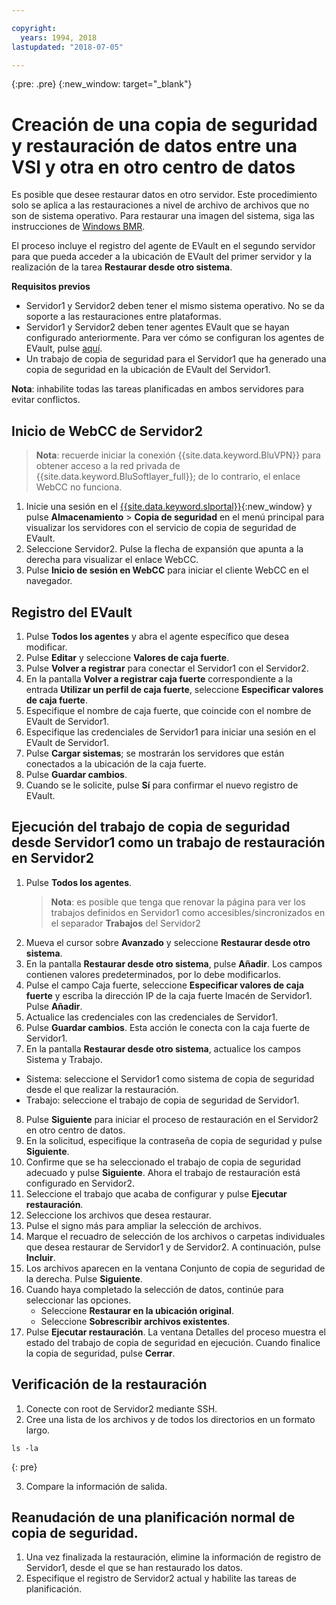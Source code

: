 ```yaml
---

copyright:
  years: 1994, 2018
lastupdated: "2018-07-05"

---
```

{:pre: .pre}
{:new_window: target="_blank"}

# Creación de una copia de seguridad y restauración de datos entre una VSI y otra en otro centro de datos

Es posible que desee restaurar datos en otro servidor. Este procedimiento solo se aplica a las restauraciones a nivel de archivo de archivos que no son de sistema operativo. Para restaurar una imagen del sistema, siga las instrucciones de [Windows BMR](restoring-evault-bmr-system-volume-image.html).

El proceso incluye el registro del agente de EVault en el segundo servidor para que pueda acceder a la ubicación de EVault del primer servidor y la realización de la tarea **Restaurar desde otro sistema**.

**Requisitos previos**

- Servidor1 y Servidor2 deben tener el mismo sistema operativo. No se da soporte a las restauraciones entre plataformas.
- Servidor1 y Servidor2 deben tener agentes EVault que se hayan configurado anteriormente. Para ver cómo se configuran los agentes de EVault, pulse [aquí](index.html#configuring-evault-agent-in-webcc).
- Un trabajo de copia de seguridad para el Servidor1 que ha generado una copia de seguridad en la ubicación de EVault del Servidor1.

**Nota**: inhabilite todas las tareas planificadas en ambos servidores para evitar conflictos. 

## Inicio de WebCC de Servidor2

>**Nota**: recuerde iniciar la conexión {{site.data.keyword.BluVPN}} para obtener acceso a la red privada de {{site.data.keyword.BluSoftlayer_full}}; de lo contrario, el enlace WebCC no funciona.

1. Inicie una sesión en el [{{site.data.keyword.slportal}}](https://control.softlayer.com/){:new_window} y pulse **Almacenamiento** > **Copia de seguridad** en el menú principal para visualizar los servidores con el servicio de copia de seguridad de EVault. 
2. Seleccione Servidor2. Pulse la flecha de expansión que apunta a la derecha para visualizar el enlace WebCC.
3. Pulse **Inicio de sesión en WebCC** para iniciar el cliente WebCC en el navegador.

## Registro del EVault

1. Pulse **Todos los agentes** y abra el agente específico que desea modificar.
2. Pulse **Editar** y seleccione **Valores de caja fuerte**.
3. Pulse **Volver a registrar** para conectar el Servidor1 con el Servidor2.
4. En la pantalla **Volver a registrar caja fuerte** correspondiente a la entrada **Utilizar un perfil de caja fuerte**, seleccione **Especificar valores de caja fuerte**.
5. Especifique el nombre de caja fuerte, que coincide con el nombre de EVault de Servidor1.
6. Especifique las credenciales de Servidor1 para iniciar una sesión en el EVault de Servidor1.
7. Pulse **Cargar sistemas**; se mostrarán los servidores que están conectados a la ubicación de la caja fuerte.
8. Pulse **Guardar cambios**.
9. Cuando se le solicite, pulse **Sí** para confirmar el nuevo registro de EVault.

## Ejecución del trabajo de copia de seguridad desde Servidor1 como un trabajo de restauración en Servidor2

1. Pulse **Todos los agentes**.
   >**Nota**: es posible que tenga que renovar la página para ver los trabajos definidos en Servidor1 como accesibles/sincronizados en el separador **Trabajos** del Servidor2
2. Mueva el cursor sobre **Avanzado** y seleccione **Restaurar desde otro sistema**.
3. En la pantalla **Restaurar desde otro sistema**, pulse **Añadir**. Los campos contienen valores predeterminados, por lo debe modificarlos.
4. Pulse el campo Caja fuerte, seleccione **Especificar valores de caja fuerte** y escriba la dirección IP de la caja fuerte lmacén de Servidor1. Pulse **Añadir**.
5. Actualice las credenciales con las credenciales de Servidor1.
6. Pulse **Guardar cambios**. Esta acción le conecta con la caja fuerte de Servidor1.
7. En la pantalla **Restaurar desde otro sistema**, actualice los campos Sistema y Trabajo.
  - Sistema: seleccione el Servidor1 como sistema de copia de seguridad desde el que realizar la restauración. 
  - Trabajo: seleccione el trabajo de copia de seguridad de Servidor1.
8. Pulse **Siguiente** para iniciar el proceso de restauración en el Servidor2 en otro centro de datos.
9. En la solicitud, especifique la contraseña de copia de seguridad y pulse **Siguiente**.
10. Confirme que se ha seleccionado el trabajo de copia de seguridad adecuado y pulse **Siguiente**. Ahora el trabajo de restauración está configurado en Servidor2. 
11. Seleccione el trabajo que acaba de configurar y pulse **Ejecutar restauración**.
12. Seleccione los archivos que desea restaurar. 
13. Pulse el signo más para ampliar la selección de archivos.
14. Marque el recuadro de selección de los archivos o carpetas individuales que desea restaurar de Servidor1 y de Servidor2. A continuación, pulse **Incluir**.
15. Los archivos aparecen en la ventana Conjunto de copia de seguridad de la derecha. Pulse **Siguiente**. 
16. Cuando haya completado la selección de datos, continúe para seleccionar las opciones.
    - Seleccione **Restaurar en la ubicación original**.
    - Seleccione **Sobrescribir archivos existentes**.
17. Pulse **Ejecutar restauración**. La ventana Detalles del proceso muestra el estado del trabajo de copia de seguridad en ejecución. Cuando finalice la copia de seguridad, pulse **Cerrar**.


## Verificación de la restauración

1. Conecte con root de Servidor2 mediante SSH.
2. Cree una lista de los archivos y de todos los directorios en un formato largo.
  ```
  ls -la
  ```
  {: pre}
  
3. Compare la información de salida.
  
## Reanudación de una planificación normal de copia de seguridad.

1. Una vez finalizada la restauración, elimine la información de registro de Servidor1, desde el que se han restaurado los datos. 
2. Especifique el registro de Servidor2 actual y habilite las tareas de planificación.
